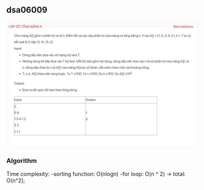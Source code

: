 ## dsa06009
![Alt text](image.png)

### Algorithm
Time complexity:
-sorting function: O(nlogn)
-for loop: O(n ^ 2)
-> total: O(n^2);